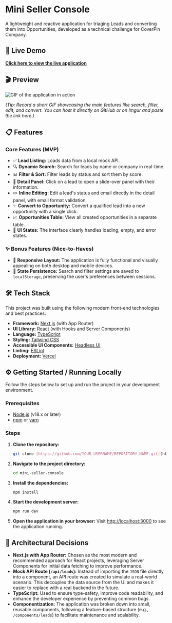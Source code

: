 # Mini Seller Console

A lightweight and reactive application for triaging Leads and converting them into Opportunities, developed as a technical challenge for CoverPin Company.

## 🚀 Live Demo

**[Click here to view the live application](https://YOUR-VERCEL-URL.app)**

## 🎬 Preview

![GIF of the application in action](URL_FOR_YOUR_GIF_HERE)

*(Tip: Record a short GIF showcasing the main features like search, filter, edit, and convert. You can host it directly on GitHub or on Imgur and paste the link here.)*

## 📋 Features

### Core Features (MVP)
-   ✅ **Lead Listing:** Loads data from a local mock API.
-   🔍 **Dynamic Search:** Search for leads by name or company in real-time.
-   📊 **Filter & Sort:** Filter leads by status and sort them by score.
-   📝 **Detail Panel:** Click on a lead to open a slide-over panel with their information.
-   ✏️ **Inline Editing:** Edit a lead's status and email directly in the detail panel, with email format validation.
-   ✨ **Convert to Opportunity:** Convert a qualified lead into a new opportunity with a single click.
-   📈 **Opportunities Table:** View all created opportunities in a separate table.
-   🎨 **UI States:** The interface clearly handles loading, empty, and error states.

### ✨ Bonus Features (Nice-to-Haves)
-   📱 **Responsive Layout:** The application is fully functional and visually appealing on both desktop and mobile devices.
-   💾 **State Persistence:** Search and filter settings are saved to `localStorage`, preserving the user's preferences between sessions.

## 🛠️ Tech Stack

This project was built using the following modern front-end technologies and best practices:

-   **Framework:** [Next.js](https://nextjs.org/) (with App Router)
-   **UI Library:** [React](https://reactjs.org/) (with Hooks and Server Components)
-   **Language:** [TypeScript](https://www.typescriptlang.org/)
-   **Styling:** [Tailwind CSS](https://tailwindcss.com/)
-   **Accessible UI Components:** [Headless UI](https://headlessui.dev/)
-   **Linting:** [ESLint](https://eslint.org/)
-   **Deployment:** [Vercel](https://vercel.com/)

## ⚙️ Getting Started / Running Locally

Follow the steps below to set up and run the project in your development environment.

### Prerequisites
-   [Node.js](https://nodejs.org/en/) (v18.x or later)
-   [npm](https://www.npmjs.com/) or [yarn](https://yarnpkg.com/)

### Steps
1.  **Clone the repository:**
    ```bash
    git clone [https://github.com/YOUR_USERNAME/REPOSITORY_NAME.git](https://github.com/YOUR_USERNAME/REPOSITORY_NAME.git)
    ```

2.  **Navigate to the project directory:**
    ```bash
    cd mini-seller-console
    ```

3.  **Install the dependencies:**
    ```bash
    npm install
    ```

4.  **Start the development server:**
    ```bash
    npm run dev
    ```

5.  **Open the application in your browser:**
    Visit [http://localhost:3000](http://localhost:3000) to see the application running.

## 🧠 Architectural Decisions

-   **Next.js with App Router:** Chosen as the most modern and recommended approach for React projects, leveraging Server Components for initial data fetching to improve performance.
-   **Mock API Route (`/api/leads`):** Instead of importing the `JSON` file directly into a component, an API route was created to simulate a real-world scenario. This decouples the data source from the UI and makes it easier to replace with a real backend in the future.
-   **TypeScript:** Used to ensure type-safety, improve code readability, and enhance the developer experience by preventing common bugs.
-   **Componentization:** The application was broken down into small, reusable components, following a feature-based structure (e.g., `/components/leads`) to facilitate maintenance and scalability.

